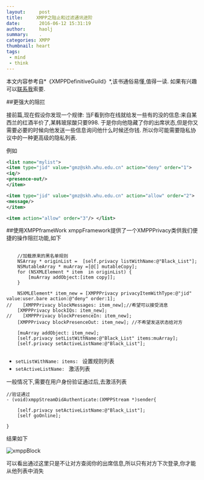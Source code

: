 ```yaml
---
layout:     post
title:     XMPP之阻止和过滤通讯进阶
date:       2016-06-12 15:31:19
author:     haolj
summary:    .
categories: XMPP
thumbnail: heart
tags:
 - mind
 - think
---
```


本文内容参考自*《XMPPDefinitiveGuild》*,该书通俗易懂,值得一读.
如果有兴趣可以[联系我](tencent://message/?Menu=yes&uin=295938867&Site=&Service=201&sigT=...)索要.

##更强大的阻拦

接前篇,现在假设你发现一个规律: 当F看到你在线就给发一些有的没的信息:来自某西兰的红酒半价了,某韩玻尿酸只要998.
于是你向他隐藏了你的出席状态,但是你又需要必要的时候向他发送一些信息询问他什么时候还你钱.
所以你可能需要隐私协议<full-featured>中的一种更高级的隐私列表.

例如

```xml
<list name="mylist"><item type="jid" value="gmz@skh.whu.edu.cn" action="deny" order="1">
<iq/><presence-out/></item><item type="jid" value="gmz@skh.whu.edu.cn" action="allow" order="2"><message/>
</item><item action="allow" order="3"/> </list>
```


##使用XMPPframeWork
xmppFramework提供了一个XMPPPrivacy类供我们便捷的操作阻拦功能,如下

```objc
       
    //加载原来的黑名单规则
    NSArray * originList =  [self.privacy listWithName:@"Black_List"];
    NSMutableArray * muArray =[@[] mutableCopy];
    for (NSXMLElement * item  in originList) {
        [muArray addObject:[item copy]];
    }
    
    NSXMLElement* item_new = [XMPPPrivacy privacyItemWithType:@"jid" value:user.bare action:@"deny" order:1];
//    [XMPPPrivacy blockMessages: item_new];//希望可以接受消息
    [XMPPPrivacy blockIQs: item_new];
//    [XMPPPrivacy blockPresenceIn: item_new];
    [XMPPPrivacy blockPresenceOut: item_new]; //不希望发送状态给对方
    
    [muArray addObject: item_new];
    [self.privacy setListWithName:@"Black_List" items:muArray];
    [self.privacy setActiveListName:@"Black_List"];


```

+ `setListWithName: items: ` 设置规则列表
+ `setActiveListName: ` 激活列表

一般情况下,需要在用户身份验证通过后,去激活列表

```objc
//验证通过
- (void)xmppStreamDidAuthenticate:(XMPPStream *)sender{
    
    [self.privacy setActiveListName:@"Black_List"];
    [self goOnline];

}
```


结果如下

![xmppBlock]({{site.url}}/source/xmppBlock.gif)

可以看出通过这里只是不让对方查阅你的出席信息,所以只有对方下次登录,你才能从他列表中消失